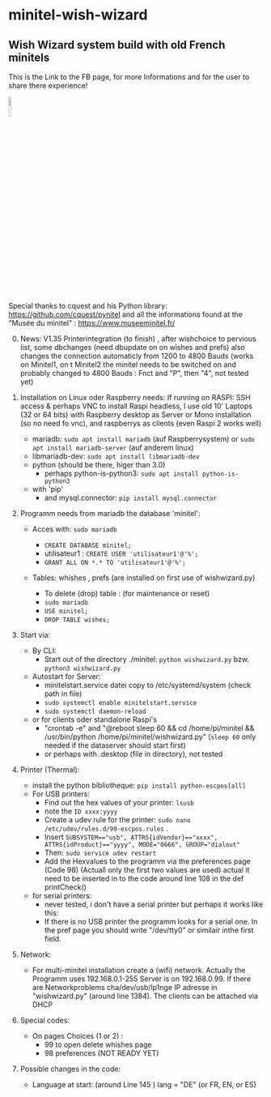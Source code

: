 # minitel-wish-wizard
## Wish Wizard system build with old French minitels
This is the Link to the FB page, for more Informations and for the user to share there experience!

<img src="https://github.com/flapfrance/minitel-wish-wizard/blob/main/WW_QR.png" width=10% height=10%>


Special thanks to cquest and his Python library: https://github.com/cquest/pynitel and all the informations found at the "Musée du minitel" : https://www.museeminitel.fr/

0. News: V1.35 Printerintegration (to finish) , after wishchoice to pervious list, some dbchanges (need dbupdate on on wishes and prefs) 
also changes the connection automaticly from 1200 to 4800 Bauds (works on Minitel1, on t Minitel2 the minitel needs to be switched on and probably changed to 4800 Bauds : Fnct and "P", then "4", not tested yet)
1. Installation on Linux oder Raspberry
needs: If running on RASPI: SSH access & perhaps VNC to install Raspi headless, I use old 10' Laptops (32 or 64 bits) with Raspberry desktop as Server or Mono installation (so no need fo vnc), and raspberrys as clients (even Raspi 2 works well) 
    - mariadb: `sudo apt install mariadb` (auf Raspberrysystem) or `sudo apt install mariadb-server` (auf anderem linux) 
    - libmariadb-dev: `sudo apt install libmariadb-dev` 
    - python (should be there, higer than  3.0)
        - perhaps python-is-python3: `sudo apt install python-is-python3`
     - with 'pip' 
        - and mysql.connector: `pip install mysql.connector`

2. Programm needs from mariadb the database 'minitel':
    - Acces with: `sudo mariadb`
        - `CREATE DATABASE minitel;`
        - utilisateur1 : `CREATE USER 'utilisateur1'@'%';`
        - `GRANT ALL ON *.* TO 'utilisateur1'@'%';`
    
    - Tables: whishes , prefs (are installed on first use of wishwizard.py)
        - To delete (drop) table : (for maintenance or reset)
        - `sudo mariadb`
        - `USE minitel;`
        - `DROP TABLE wishes;`

3. Start via:
    - By CLI:
        - Start out of the directory ./minitel: `python wishwizard.py` bzw. `python3 wishwizard.py`
    - Autostart for Server:
        - minitelstart.service datei copy to /etc/systemd/system (check path in file)
        - `sudo systemctl enable minitelstart.service`
        - `sudo systemctl daemon-reload`
    - or for clients oder standalone Raspi's
        - "crontab -e" and "@reboot sleep 60 && cd /home/pi/minitel && /usr/bin/python /home/pi/minitel/wishwizard.py" (`sleep 60` only needed if the dataserver should start first)
        - or perhaps with  .desktop  (file in directory), not tested
4. Printer (Thermal):
   
    - install the python bibliotheque: `pip install python-escpos[all]`
    - For USB printers:
        - Find out the hex values of your printer: `lsusb`
        - note the `ID xxxx:yyyy`    
        - Create  a udev rule for the printer: `sudo nano /etc/udev/rules.d/99-escpos.rules` . 
        - Insert `SUBSYSTEM=="usb", ATTRS{idVendor}=="xxxx", ATTRS{idProduct}=="yyyy", MODE="0666", GROUP="dialout"`
        - Then: `sudo service udev restart`
        - Add the Hexvalues to the programm via the preferences page (Code 98) (Actuall only the first two values are used)
        actual it need to be inserted in to the code around line 108 in the def printCheck()
   - for serial printers:
       - never tested, i don't have a serial printer but perhaps it works like this:
       - If there is no USB printer the programm looks for a serial one. In the pref page you should write "/dev/tty0" or similair inthe first field.
4. Network:
    - For multi-minitel installation  create a (wifi) network. Actually the  Programm uses  192.168.0.1-255
    Server is on 192.168.0.99. If there are Networkproblems cha/dev/usb/lp1nge IP adresse in "wishwizard.py" (around line 1384).
    The clients can be attached via DHCP

5. Special codes: 
    - On pages Choices (1 or 2) :
        - 99 to open delete whishes page
        - 98 preferences (NOT READY YET)
6. Possible changes in the code:
    - Language at start: (around Line 145 ) lang = "DE" (or FR, EN, or ES)
